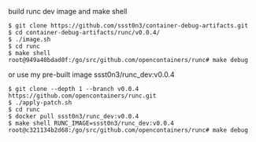build runc dev image and make shell

```
$ git clone https://github.com/ssst0n3/container-debug-artifacts.git
$ cd container-debug-artifacts/runc/v0.0.4/
$ ./image.sh
$ cd runc
$ make shell
root@949a40bdad0f:/go/src/github.com/opencontainers/runc# make debug
```

or use my pre-built image ssst0n3/runc_dev:v0.0.4

```
$ git clone --depth 1 --branch v0.0.4 https://github.com/opencontainers/runc.git
$ ./apply-patch.sh
$ cd runc
$ docker pull ssst0n3/runc_dev:v0.0.4
$ make shell RUNC_IMAGE=ssst0n3/runc_dev:v0.0.4
root@c321134b2d68:/go/src/github.com/opencontainers/runc# make debug
```
